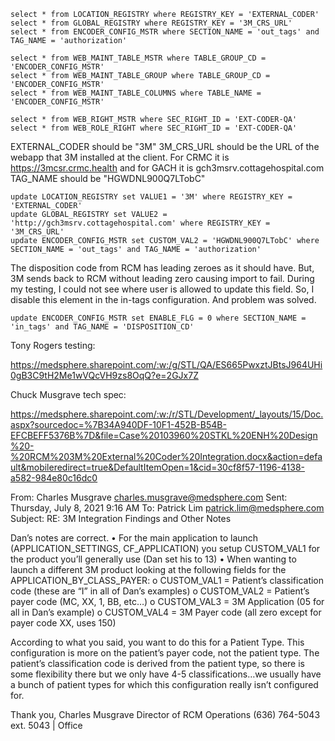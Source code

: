 
```
select * from LOCATION_REGISTRY where REGISTRY_KEY = 'EXTERNAL_CODER'
select * from GLOBAL_REGISTRY where REGISTRY_KEY = '3M_CRS_URL'
select * from ENCODER_CONFIG_MSTR where SECTION_NAME = 'out_tags' and TAG_NAME = 'authorization'

select * from WEB_MAINT_TABLE_MSTR where TABLE_GROUP_CD = 'ENCODER_CONFIG_MSTR'
select * from WEB_MAINT_TABLE_GROUP where TABLE_GROUP_CD = 'ENCODER_CONFIG_MSTR'
select * from WEB_MAINT_TABLE_COLUMNS where TABLE_NAME = 'ENCODER_CONFIG_MSTR'

select * from WEB_RIGHT_MSTR where SEC_RIGHT_ID = 'EXT-CODER-QA'
select * from WEB_ROLE_RIGHT where SEC_RIGHT_ID = 'EXT-CODER-QA'
```


EXTERNAL_CODER should be "3M"
3M_CRS_URL should be the URL of the webapp that 3M installed at the client. For CRMC it is https://3mcsr.crmc.health and for GACH it is gch3msrv.cottagehospital.com
TAG_NAME should be "HGWDNL900Q7LTobC"


```
update LOCATION_REGISTRY set VALUE1 = '3M' where REGISTRY_KEY = 'EXTERNAL_CODER'
update GLOBAL_REGISTRY set VALUE2 = 'http://gch3msrv.cottagehospital.com' where REGISTRY_KEY = '3M_CRS_URL'
update ENCODER_CONFIG_MSTR set CUSTOM_VAL2 = 'HGWDNL900Q7LTobC' where SECTION_NAME = 'out_tags' and TAG_NAME = 'authorization'
```


The disposition code from RCM has leading zeroes as it should have. But, 3M sends back to RCM without leading zero causing import to fail. During my testing, I could not see where user is allowed to update this field. So, I disable this element in the in-tags configuration. And problem was solved.

`update ENCODER_CONFIG_MSTR set ENABLE_FLG = 0 where SECTION_NAME = 'in_tags' and TAG_NAME = 'DISPOSITION_CD'`

Tony Rogers testing:

https://medsphere.sharepoint.com/:w:/g/STL/QA/ES665PwxztJBtsJ964UHi0gB3C9tH2Me1wVQcVH9zs8OqQ?e=2GJx7Z

Chuck Musgrave tech spec:

https://medsphere.sharepoint.com/:w:/r/STL/Development/_layouts/15/Doc.aspx?sourcedoc=%7B34A940DF-10F1-452B-B54B-EFCBEFF5376B%7D&file=Case%20103960%20STKL%20ENH%20Design%20-%20RCM%203M%20External%20Coder%20Integration.docx&action=default&mobileredirect=true&DefaultItemOpen=1&cid=30cf8f57-1196-4138-a582-984e80c16dc0

From: Charles Musgrave <charles.musgrave@medsphere.com> 
Sent: Thursday, July 8, 2021 9:16 AM
To: Patrick Lim <patrick.lim@medsphere.com>
Subject: RE: 3M Integration Findings and Other Notes

Dan’s notes are correct. 
•	For the main application to launch (APPLICATION_SETTINGS, CF_APPLICATION) you setup CUSTOM_VAL1 for the product you’ll generally use (Dan set his to 13)
•	When wanting to launch a different 3M product looking at the following fields for the APPLICATION_BY_CLASS_PAYER:
o	CUSTOM_VAL1 = Patient’s classification code (these are “I” in all of Dan’s examples)
o	CUSTOM_VAL2 = Patient’s payer code (MC, XX, 1, BB, etc…)
o	CUSTOM_VAL3 = 3M Application (05 for all in Dan’s example)
o	CUSTOM_VAL4 = 3M Payer code (all zero except for payer code XX, uses 150)

According to what you said, you want to do this for a Patient Type. This configuration is more on the patient’s payer code, not the patient type. The patient’s classification code is derived from the patient type, so there is some flexibility there but we only have 4-5 classifications…we usually have a bunch of patient types for which this configuration really isn’t configured for.

Thank you,
Charles Musgrave
Director of RCM Operations
(636) 764-5043 ext. 5043 | Office
